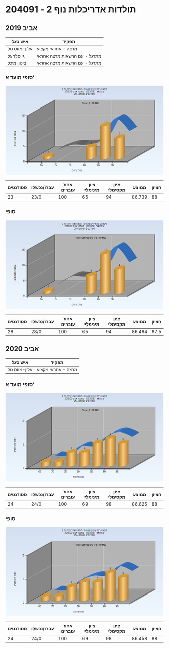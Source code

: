 # 204091 - תולדות אדריכלות נוף 2

## אביב 2019

| איש סגל | תפקיד |
| ---- | ---- |
| אלון-מוזס טל | מרצה - אחראי מקצוע |
| גייסלר גל | מתרגל - עם הרשאות מרצה אחראי |
| ביטון מיכל | מתרגל - עם הרשאות מרצה אחראי |

### סופי מועד א'

![201802 Final_A](201802/Final_A.png)

| סטודנטים | עברו/נכשלו | אחוז עוברים | ציון מינימלי | ציון מקסימלי | ממוצע | חציון |
| ---- | ---- | ---- | ---- | ---- | ---- | ---- |
| 23 | 23/0 | 100 | 65 | 94 | 86.739 | 88 |

### סופי

![201802 Finals](201802/Finals.png)

| סטודנטים | עברו/נכשלו | אחוז עוברים | ציון מינימלי | ציון מקסימלי | ממוצע | חציון |
| ---- | ---- | ---- | ---- | ---- | ---- | ---- |
| 28 | 28/0 | 100 | 65 | 94 | 86.464 | 87.5 |

## אביב 2020

| איש סגל | תפקיד |
| ---- | ---- |
| אלון-מוזס טל | מרצה - אחראי מקצוע |

### סופי מועד א'

![201902 Final_A](201902/Final_A.png)

| סטודנטים | עברו/נכשלו | אחוז עוברים | ציון מינימלי | ציון מקסימלי | ממוצע | חציון |
| ---- | ---- | ---- | ---- | ---- | ---- | ---- |
| 24 | 24/0 | 100 | 69 | 98 | 86.625 | 88 |

### סופי

![201902 Finals](201902/Finals.png)

| סטודנטים | עברו/נכשלו | אחוז עוברים | ציון מינימלי | ציון מקסימלי | ממוצע | חציון |
| ---- | ---- | ---- | ---- | ---- | ---- | ---- |
| 24 | 24/0 | 100 | 69 | 98 | 86.458 | 88 |


